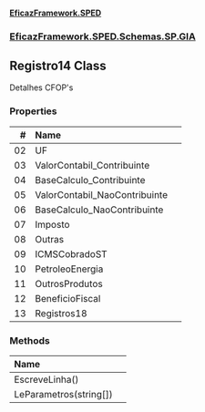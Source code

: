 #### [EficazFramework.SPED](EficazFrameworkSPED.md 'EficazFramework SPED')
### [EficazFramework.SPED.Schemas.SP.GIA](EficazFramework.SPED.Schemas.SP.GIA.md 'EficazFramework.SPED.Schemas.SP.GIA')

## Registro14 Class

Detalhes CFOP's
### Properties

| # | Name | |
| ---: | :--- | :--- |
| 02 | UF |  |
| 03 | ValorContabil_Contribuinte |  |
| 04 | BaseCalculo_Contribuinte |  |
| 05 | ValorContabil_NaoContribuinte |  |
| 06 | BaseCalculo_NaoContribuinte |  |
| 07 | Imposto |  |
| 08 | Outras |  |
| 09 | ICMSCobradoST |  |
| 10 | PetroleoEnergia |  |
| 11 | OutrosProdutos |  |
| 12 | BeneficioFiscal |  |
| 13 | Registros18 |  |
### Methods

| Name | |
| :--- | :--- |
| EscreveLinha() |  |
| LeParametros(string[]) |  |
